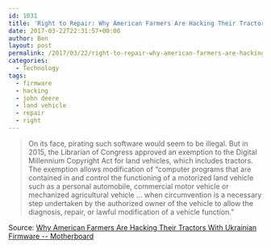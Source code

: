 ```yaml
---
id: 1031
title: 'Right to Repair: Why American Farmers Are Hacking Their Tractors With Ukrainian Firmware'
date: 2017-03-22T22:31:57+00:00
author: Ben
layout: post
permalink: /2017/03/22/right-to-repair-why-american-farmers-are-hacking-their-tractors-with-ukrainian-firmware/
categories:
  - Technology
tags:
  - firmware
  - hacking
  - john deere
  - land vehicle
  - repair
  - right
---
```

> On its face, pirating such software would seem to be illegal. But in 2015, the Librarian of Congress approved an exemption to the Digital Millennium Copyright Act for land vehicles, which includes tractors. The exemption allows modification of &#8220;computer programs that are contained in and control the functioning of a motorized land vehicle such as a personal automobile, commercial motor vehicle or mechanized agricultural vehicle … when circumvention is a necessary step undertaken by the authorized owner of the vehicle to allow the diagnosis, repair, or lawful modification of a vehicle function.&#8221;

Source: [Why American Farmers Are Hacking Their Tractors With Ukrainian Firmware -- Motherboard](https://motherboard.vice.com/en_us/article/why-american-farmers-are-hacking-their-tractors-with-ukrainian-firmware)